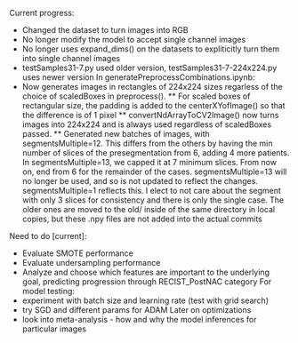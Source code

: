 Current progress:
* Changed the dataset to turn images into RGB
* No longer modify the model to accept single channel images
* No longer uses expand_dims() on the datasets to expliticitly turn them into single channel images
* testSamples31-7.py used older version, testSamples31-7-224x224.py uses newer version 
In generatePreprocessCombinations.ipynb:
* Now generates images in rectangles of 224x224 sizes regarless of the choice of scaledBoxes in preprocess().
** For scaled boxes of rectangular size, the padding is added to the centerXYofImage() so that the difference is of 1 pixel
** convertNdArrayToCV2Image() now turns images into 224x224 and is always used regardless of scaledBoxes passed.
** Generated new batches of images, with segmentsMultiple=12. This differs from the others by having the min number of slices of the presegmentation from 6, adding 4 more patients. In segmentsMultiple=13, we capped it at 7 minimum slices. From now on, end from 6 for the remainder of the cases. segmentsMultiple=13 will no longer be used, and so is not updated to reflect the changes. segmentsMultiple=1 reflects this. I elect to not care about the segment with only 3 slices for consistency and there is only the single case. The older ones are moved to the old/ inside of the same directory in local copies, but these .npy files are not added into the actual commits

Need to do [current]:
* Evaluate SMOTE performance
* Evaluate undersampling performance
* Analyze and choose which features are important to the underlying goal, predicting progression through RECIST_PostNAC category
For model testing:
* experiment with batch size and learning rate (test with grid search)
* try SGD and different params for ADAM 
Later on optimizations
* look into meta-analysis - how and why the model inferences for particular images